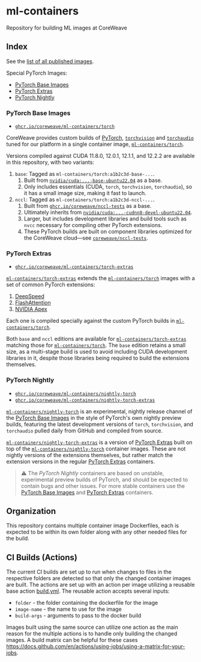 # ml-containers

Repository for building ML images at CoreWeave


## Index

See the [list of all published images](https://github.com/orgs/coreweave/packages?repo_name=ml-containers).

Special PyTorch Images:

- [PyTorch Base Images](#pytorch-base-images)
- [PyTorch Extras](#pytorch-extras)
- [PyTorch Nightly](#pytorch-nightly)

### PyTorch Base Images

- [`ghcr.io/coreweave/ml-containers/torch`](https://github.com/coreweave/ml-containers/pkgs/container/ml-containers%2Ftorch)

CoreWeave provides custom builds of
[PyTorch](https://github.com/pytorch/pytorch),
[`torchvision`](https://github.com/pytorch/vision)
and [`torchaudio`](https://github.com/pytorch/audio)
tuned for our platform in a single container image, [`ml-containers/torch`](https://github.com/coreweave/ml-containers/pkgs/container/ml-containers%2Ftorch).

Versions compiled against CUDA 11.8.0, 12.0.1, 12.1.1, and 12.2.2 are available in this repository, with two variants:

1. `base`: Tagged as `ml-containers/torch:a1b2c3d-base-...`.
   1. Built from [`nvidia/cuda:...-base-ubuntu22.04`](https://hub.docker.com/r/nvidia/cuda/tags?name=base-ubuntu22.04) as a base.
   2. Only includes essentials (CUDA, `torch`, `torchvision`, `torchaudio`),
      so it has a small image size, making it fast to launch.
2. `nccl`: Tagged as `ml-containers/torch:a1b2c3d-nccl-...`.
   1. Built from [`ghcr.io/coreweave/nccl-tests`](https://github.com/coreweave/nccl-tests/pkgs/container/nccl-tests) as a base.
   2. Ultimately inherits from [`nvidia/cuda:...-cudnn8-devel-ubuntu22.04`](https://hub.docker.com/r/nvidia/cuda/tags?name=cudnn8-devel-ubuntu22.04).
   3. Larger, but includes development libraries and build tools such as `nvcc` necessary for compiling other PyTorch extensions.
   4. These PyTorch builds are built on component libraries optimized for the CoreWeave cloud&mdash;see
      [`coreweave/nccl-tests`](https://github.com/coreweave/nccl-tests/blob/master/README.md).

### PyTorch Extras

- [`ghcr.io/coreweave/ml-containers/torch-extras`](https://github.com/coreweave/ml-containers/pkgs/container/ml-containers%2Ftorch-extras)

[`ml-containers/torch-extras`](https://github.com/coreweave/ml-containers/pkgs/container/ml-containers%2Ftorch-extras)
extends the [`ml-containers/torch`](https://github.com/coreweave/ml-containers/pkgs/container/ml-containers%2Ftorch)
images with a set of common PyTorch extensions:

1. [DeepSpeed](https://github.com/microsoft/DeepSpeed)
2. [FlashAttention](https://github.com/Dao-AILab/flash-attention)
3. [NVIDIA Apex](https://github.com/NVIDIA/apex)

Each one is compiled specially against the custom PyTorch builds in [`ml-containers/torch`](https://github.com/coreweave/ml-containers/pkgs/container/ml-containers%2Ftorch).

Both `base` and `nccl` editions are available for
[`ml-containers/torch-extras`](https://github.com/coreweave/ml-containers/pkgs/container/ml-containers%2Ftorch-extras)
matching those for
[`ml-containers/torch`](https://github.com/coreweave/ml-containers/pkgs/container/ml-containers%2Ftorch).
The `base` edition retains a small size, as a multi-stage build is used to avoid including
CUDA development libraries in it, despite those libraries being required to build
the extensions themselves.

### PyTorch Nightly

- [`ghcr.io/coreweave/ml-containers/nightly-torch`](https://github.com/coreweave/ml-containers/pkgs/container/ml-containers%2Fnightly-torch)
- [`ghcr.io/coreweave/ml-containers/nightly-torch-extras`](https://github.com/coreweave/ml-containers/pkgs/container/ml-containers%2Fnightly-torch-extras)

[`ml-containers/nightly-torch`](https://github.com/coreweave/ml-containers/pkgs/container/ml-containers%2Fnightly-torch)
is an experimental, nightly release channel of the
[PyTorch Base Images](#pytorch-base-images) in the style of PyTorch's
own nightly preview builds, featuring the latest development versions of
`torch`, `torchvision`, and `torchaudio` pulled daily from GitHub
and compiled from source.

[`ml-containers/nightly-torch-extras`](https://github.com/coreweave/ml-containers/pkgs/container/ml-containers%2Fnightly-torch-extras)
is a version of [PyTorch Extras](#pytorch-extras) built on top of the
[`ml-containers/nightly-torch`](https://github.com/coreweave/ml-containers/pkgs/container/ml-containers%2Fnightly-torch)
container images.
These are not nightly versions of the extensions themselves, but rather match
the extension versions in the regular [PyTorch Extras](#pytorch-extras) containers.

> ⚠ The *PyTorch Nightly* containers are based on unstable, experimental preview
builds of PyTorch, and should be expected to contain bugs and other issues.
> For more stable containers use the [PyTorch Base Images](#pytorch-base-images)
> and [PyTorch Extras](#pytorch-extras) containers. 


## Organization
This repository contains multiple container image Dockerfiles, each is expected
to be within its own folder along with any other needed files for the build.


## CI Builds (Actions)
The current CI builds are set up to run when changes to files in the respective
folders are detected so that only the changed container images are built. The
actions are set up with an action per image utilizing a reusable base action
[build.yml](.github/workflows/build.yml). The reusable action accepts several inputs:

- `folder` - the folder containing the dockerfile for the image
- `image-name` - the name to use for the image
- `build-args` - arguments to pass to the docker build

Images built using the same source can utilize one action as the main reason for
the multiple actions is to handle only building the changed images. A build
matrix can be helpful for these cases
https://docs.github.com/en/actions/using-jobs/using-a-matrix-for-your-jobs.
